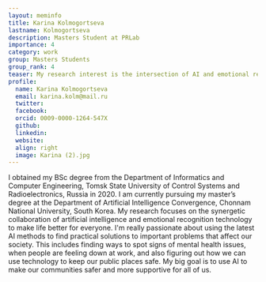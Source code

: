 ```yaml
---
layout: meminfo
title: Karina Kolmogortseva 
lastname: Kolmogortseva
description: Masters Student at PRLab
importance: 4
category: work
group: Masters Students
group_rank: 4
teaser: My research interest is the intersection of AI and emotional recognition, with a strong focus on improving public well-being.
profile:
  name: Karina Kolmogortseva
  email: karina.kolm@mail.ru
  twitter:
  facebook:
  orcid: 0009-0000-1264-547X
  github:
  linkedin:
  website:
  align: right
  image: Karina (2).jpg
---
```



I obtained my BSc degree from the Department of Informatics and Computer Engineering, Tomsk State University of Control Systems and Radioelectronics, Russia in 2020.
I am currently pursuing my master’s degree at the Department of Artificial Intelligence Convergence, Chonnam National University, South Korea.
My research focuses on the synergetic collaboration of artificial intelligence and emotional recognition technology to make life better for everyone. I'm really passionate about using the latest AI methods to find practical solutions to important problems that affect our society. This includes finding ways to spot signs of mental health issues, when people are feeling down at work, and also figuring out how we can use technology to keep our public places safe. My big goal is to use AI to make our communities safer and more supportive for all of us.



